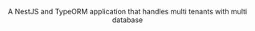 <p align="center">
  A NestJS and TypeORM application that handles multi tenants with multi database
</p>
